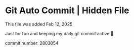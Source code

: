# Git Auto Commit | Hidden File

This file was added Feb 12, 2025

Just for fun and keeping my daily git commit active 🤪

commit number: 2803054
